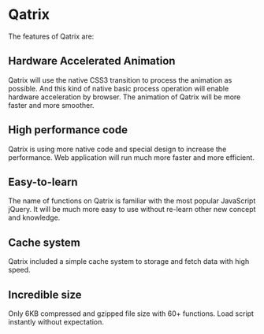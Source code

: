 Qatrix
====

The features of Qatrix are:

Hardware Accelerated Animation
-----------------------------------
Qatrix will use the native CSS3 transition to process the animation as possible. And this kind of native basic process operation will enable hardware acceleration by browser. The animation of Qatrix will be more faster and more smoother.

High performance code
-------------------------
Qatrix is using more native code and special design to increase the performance. Web application will run much more faster and more efficient.

Easy-to-learn
--------------
The name of functions on Qatrix is familiar with the most popular JavaScript jQuery. It will be much more easy to use without re-learn other new concept and knowledge.

Cache system
--------------
Qatrix included a simple cache system to storage and fetch data with high speed.

Incredible size
---------------
Only 6KB compressed and gzipped file size with 60+ functions. Load script instantly without expectation.